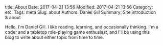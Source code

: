 title: About
Date: 2017-04-21 13:56
Modified: 2017-04-21 13:56
Category: etc.
Tags: meta
Slug: about
Authors: Daniel Gill
Summary: Site introduction & about

Hello, I'm Daniel Gill. I like reading, learning, and occasionally
thinking. I'm a coder and a tabletop role-playing game enthusiast, and
I'll be using this blog to write about either topic from time to time.
